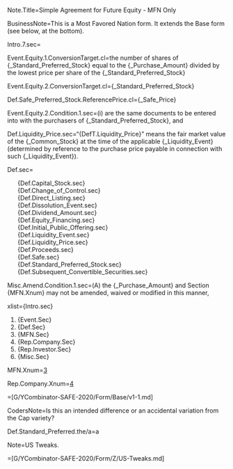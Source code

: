 
Note.Title=Simple Agreement for Future Equity - MFN Only


BusinessNote=This is a Most Favored Nation form. It extends the Base form (see below, at the bottom).

Intro.7.sec=</i>

Event.Equity.1.ConversionTarget.cl=the number of shares of {_Standard_Preferred_Stock} equal to the {_Purchase_Amount} divided by the lowest price per share of the {_Standard_Preferred_Stock}

Event.Equity.2.ConversionTarget.cl={_Standard_Preferred_Stock}

Def.Safe_Preferred_Stock.ReferencePrice.cl={_Safe_Price}

Event.Equity.2.Condition.1.sec=(i) are the same documents to be entered into with the purchasers of {_Standard_Preferred_Stock}, and 

Def.Liquidity_Price.sec=“{DefT.Liquidity_Price}” means the fair market value of the {_Common_Stock} at the time of the applicable {_Liquidity_Event} (determined by reference to the purchase price payable in connection with such {_Liquidity_Event}).

Def.sec=<ul type="none"><li>{Def.Capital_Stock.sec}</li><li>{Def.Change_of_Control.sec}</li><li>{Def.Direct_Listing.sec}</li><li>{Def.Dissolution_Event.sec}</li><li>{Def.Dividend_Amount.sec}</li><li>{Def.Equity_Financing.sec}</li><li>{Def.Initial_Public_Offering.sec}</li><li>{Def.Liquidity_Event.sec}</li><li>{Def.Liquidity_Price.sec}</li><li>{Def.Proceeds.sec}</li><li>{Def.Safe.sec}</li><li>{Def.Standard_Preferred_Stock.sec}</li><li>{Def.Subsequent_Convertible_Securities.sec}</li></ul>

Misc.Amend.Condition.1.sec=(A) the {_Purchase_Amount} and Section {MFN.Xnum} may not be amended, waived or modified in this manner,

xlist={Intro.sec}<ol><li>{Event.Sec}</li><li>{Def.Sec}</li><li>{MFN.Sec}</li><li>{Rep.Company.Sec}</li><li>{Rep.Investor.Sec}</li><li>{Misc.Sec}</li></ol>

MFN.Xnum=<a href='#Rep.Company.Sec'>3</a>

Rep.Company.Xnum=<a href='#Rep.Company.Sec'>4</a>

=[G/YCombinator-SAFE-2020/Form/Base/v1-1.md]

CodersNote=Is this an intended difference or an accidental variation from the Cap variety?

Def.Standard_Preferred.the/a=a

Note=US Tweaks.

=[G/YCombinator-SAFE-2020/Form/Z/US-Tweaks.md]
